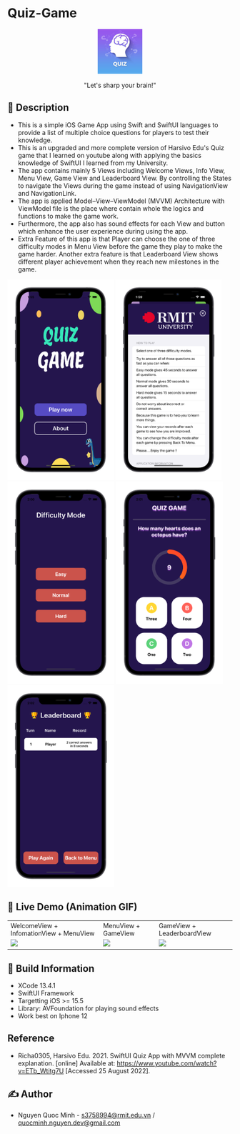 # Quiz-Game

<p align="center">
  <img width="100" src="https://github.com/quocm1nh238/quiz-game-app-ios/blob/main/screenshots/icon.jpeg">
</p>

<p align="center">"Let's sharp your brain!"</p>

## 📖 Description
- This is a simple iOS Game App using Swift and SwiftUI languages to provide a list of multiple choice questions for players to test their knowledge.
- This is an upgraded and more complete version of Harsivo Edu's Quiz game that I learned on youtube along with applying the basics knowledge of SwiftUI I learned from my University.
- The app contains mainly 5 Views including Welcome Views, Info View, Menu View, Game View and Leaderboard View. By controlling the States to navigate the Views during the game instead of using NavigationView and NavigationLink.
- The app is applied Model–View–ViewModel (MVVM) Architecture with ViewModel file is the place where contain whole the logics and functions to make the game work. 
- Furthermore, the app also has sound effects for each View and button which enhance the user experience during using the app.
- Extra Feature of this app is that Player can choose the one of three difficulty modes in Menu View before the game they play to make the game harder. Another extra feature is that Leaderboard View shows different player achievement when they reach new milestones in the game.

<img src="https://github.com/quocm1nh238/quiz-game-app-ios/blob/main/screenshots/WelcomeView.png" width="238" > <img src="https://github.com/quocm1nh238/quiz-game-app-ios/blob/main/screenshots/InfoView.png" width="238" > <img src="https://github.com/quocm1nh238/quiz-game-app-ios/blob/main/screenshots/MenuView.png" width="239" > <img src="https://github.com/quocm1nh238/quiz-game-app-ios/blob/main/screenshots/GameView.png" width="239" > <img src="https://github.com/quocm1nh238/quiz-game-app-ios/blob/main/screenshots/LeaderboardView.png" width="239" >

## 🔮 Live Demo (Animation GIF)
<table>
  <tr>
    <td>WelcomeView + InfomationView + MenuView</td>
     <td>MenuView + GameView</td>
    <td>GameView + LeaderboardView</td>
  </tr>
  <tr>
    <td><img src="https://github.com/quocm1nh238/quiz-game-app-ios/blob/main/screenshots/WelcomeView%2BInfoView%2BMenuView.gif" width="280"></td>
    <td><img src="https://github.com/quocm1nh238/quiz-game-app-ios/blob/main/screenshots/MenuView%2BGameview.gif" width="280"></td>
    <td><img src="https://github.com/quocm1nh238/quiz-game-app-ios/blob/main/screenshots/GameView%2BLeaderboardView.gif" width="280"></td>
   </tr>

 </table>


## 🔧 Build Information
- XCode 13.4.1
- SwiftUI Framework
- Targetting iOS >= 15.5
- Library: AVFoundation for playing sound effects
- Work best on Iphone 12

## Reference
- Richa0305, Harsivo Edu. 2021. SwiftUI Quiz App with MVVM complete explanation. [online] Available at: <https://www.youtube.com/watch?v=ETb_Wtitg7U> [Accessed 25 August 2022].

## ✍️ Author
- Nguyen Quoc Minh - s3758994@rmit.edu.vn / quocminh.nguyen.dev@gmail.com


